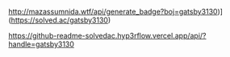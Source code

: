 <!-- solved.ac 티어 -->
http://mazassumnida.wtf/api/generate_badge?boj=gatsby3130)](https://solved.ac/gatsby3130)

<!-- solved.ac 클래스 -->
https://github-readme-solvedac.hyp3rflow.vercel.app/api/?handle=gatsby3130

<!--
**SEOKMINBAEK/SEOKMINBAEK** is a ✨ _special_ ✨ repository because its `README.md` (this file) appears on your GitHub profile.

Here are some ideas to get you started:

- 🔭 I’m currently working on ...
- 🌱 I’m currently learning ...
- 👯 I’m looking to collaborate on ...
- 🤔 I’m looking for help with ...
- 💬 Ask me about ...
- 📫 How to reach me: ...
- 😄 Pronouns: ...
- ⚡ Fun fact: ...
-->
